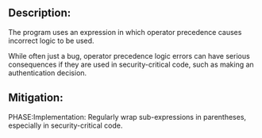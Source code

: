 ## Description:

The program uses an expression in which operator precedence causes incorrect logic to be used.

While often just a bug, operator precedence logic errors can have serious consequences if they are used in security-critical code, such as making an authentication decision.

## Mitigation:


PHASE:Implementation:
Regularly wrap sub-expressions in parentheses, especially in security-critical code.

